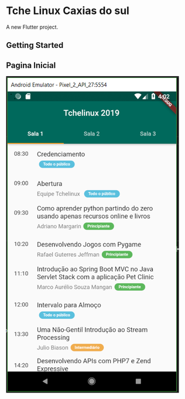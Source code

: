 # Tche Linux Caxias do sul

A new Flutter project.

## Getting Started

## Pagina Inicial
<img src="/Capturar_TcheLinux.PNG"><br>
